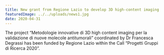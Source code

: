 ```yaml
---
title: New grant from Regione Lazio to develop 3D high-content imaging methodologies
featuredImage: ../../uploads/news1.jpg
date: 2020-04-31
---
```


The project “Metodologie innovative di 3D high content imaging per la validazione di nuove molecole antitumorali” coordinated by Dr Francesca Degrassi has been funded by Regione Lazio within the Call “Progetti Gruppi di Ricerca 2020”.
